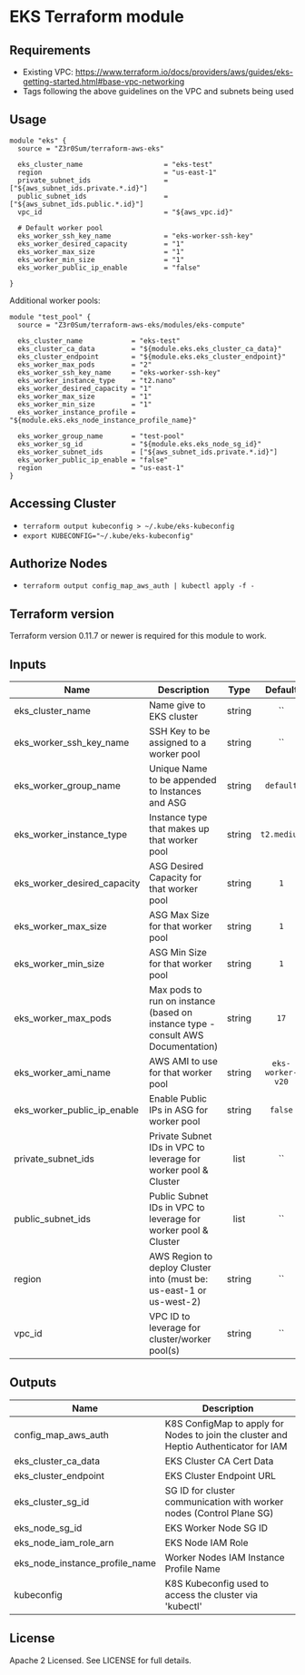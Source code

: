 # EKS Terraform module

## Requirements

- Existing VPC: https://www.terraform.io/docs/providers/aws/guides/eks-getting-started.html#base-vpc-networking
- Tags following the above guidelines on the VPC and subnets being used

## Usage

```hcl
module "eks" {
  source = "Z3r0Sum/terraform-aws-eks"

  eks_cluster_name                    = "eks-test"
  region                              = "us-east-1"
  private_subnet_ids                  = ["${aws_subnet_ids.private.*.id}"]
  public_subnet_ids                   = ["${aws_subnet_ids.public.*.id}"]
  vpc_id                              = "${aws_vpc.id}"

  # Default worker pool
  eks_worker_ssh_key_name             = "eks-worker-ssh-key"
  eks_worker_desired_capacity         = "1"
  eks_worker_max_size                 = "1"
  eks_worker_min_size                 = "1"
  eks_worker_public_ip_enable         = "false"

}
```

Additional worker pools:

```hcl
module "test_pool" {
  source = "Z3r0Sum/terraform-aws-eks/modules/eks-compute"

  eks_cluster_name            = "eks-test"
  eks_cluster_ca_data         = "${module.eks.eks_cluster_ca_data}"
  eks_cluster_endpoint        = "${module.eks.eks_cluster_endpoint}"
  eks_worker_max_pods         = "2"
  eks_worker_ssh_key_name     = "eks-worker-ssh-key"
  eks_worker_instance_type    = "t2.nano"
  eks_worker_desired_capacity = "1"
  eks_worker_max_size         = "1"
  eks_worker_min_size         = "1"
  eks_worker_instance_profile = "${module.eks.eks_node_instance_profile_name}"

  eks_worker_group_name       = "test-pool"
  eks_worker_sg_id            = "${module.eks.eks_node_sg_id}"
  eks_worker_subnet_ids       = ["${aws_subnet_ids.private.*.id}"]
  eks_worker_public_ip_enable = "false"
  region                      = "us-east-1"
}
```

## Accessing Cluster

- `terraform output kubeconfig > ~/.kube/eks-kubeconfig`
- `export KUBECONFIG="~/.kube/eks-kubeconfig"`

## Authorize Nodes

- `terraform output config_map_aws_auth | kubectl apply -f -`

## Terraform version

Terraform version 0.11.7 or newer is required for this module to work.

## Inputs

| Name | Description | Type | Default | Required |
|------|-------------|:----:|:-----:|:-----:|
| eks_cluster_name | Name give to EKS cluster | string | `` | yes |
| eks_worker_ssh_key_name | SSH Key to be assigned to a worker pool | string | `` | yes |
| eks_worker_group_name | Unique Name to be appended to Instances and ASG | string | `default` | yes |
| eks_worker_instance_type | Instance type that makes up that worker pool | string | `t2.medium` | yes |
| eks_worker_desired_capacity | ASG Desired Capacity for that worker pool | string | `1` | yes |
| eks_worker_max_size | ASG Max Size for that worker pool | string | `1` | yes |
| eks_worker_min_size | ASG Min Size for that worker pool | string | `1` | yes |
| eks_worker_max_pods | Max pods to run on instance (based on instance type - consult AWS Documentation) | string | `17` | yes |
| eks_worker_ami_name | AWS AMI to use for that worker pool | string | `eks-worker-v20` | yes |
| eks_worker_public_ip_enable | Enable Public IPs in ASG for worker pool | string | `false` | yes |
| private_subnet_ids | Private Subnet IDs in VPC to leverage for worker pool & Cluster | list | `` | yes |
| public_subnet_ids | Public Subnet IDs in VPC to leverage for worker pool & Cluster | list | `` | yes |
| region | AWS Region to deploy Cluster into (must be: us-east-1 or us-west-2) | string | `` | yes |
| vpc_id | VPC ID to leverage for cluster/worker pool(s) | string | `` | yes |

## Outputs

| Name | Description |
|------|-------------|
| config_map_aws_auth | K8S ConfigMap to apply for Nodes to join the cluster and Heptio Authenticator for IAM |
| eks_cluster_ca_data | EKS Cluster CA Cert Data |
| eks_cluster_endpoint | EKS Cluster Endpoint URL |
| eks_cluster_sg_id | SG ID for cluster communication with worker nodes (Control Plane SG) |
| eks_node_sg_id | EKS Worker Node SG ID |
| eks_node_iam_role_arn | EKS Node IAM Role |
| eks_node_instance_profile_name | Worker Nodes IAM Instance Profile Name |
| kubeconfig | K8S Kubeconfig used to access the cluster via 'kubectl' |

## License

Apache 2 Licensed. See LICENSE for full details.
